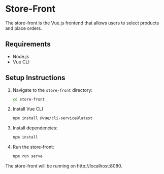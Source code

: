 # Store-Front

The store-front is the Vue.js frontend that allows users to select products and place orders.

## Requirements

- Node.js
- Vue CLI

## Setup Instructions

1. Navigate to the `store-front` directory:
   ```bash
   cd store-front
2. Install Vue CLI 
   ```bash
   npm install @vue/cli-service@latest
3. Install dependencies:
   ```bash
   npm install
4. Run the store-front:
   ```bash
   npm run serve
The store-front will be running on http://localhost:8080.
